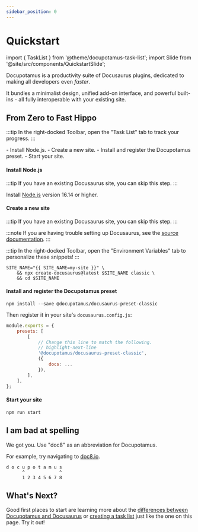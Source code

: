 ```yaml
---
sidebar_position: 0
---
```


# Quickstart

import { TaskList } from '@theme/docupotamus-task-list';
import Slide from '@site/src/components/QuickstartSlide';

Docupotamus is a productivity suite of Docusaurus plugins, dedicated to making
all developers even _faster_.

<Slide/>

It bundles a minimalist design, unified add-on interface, and powerful
built-ins - all fully interoperable with your existing site.

## From Zero to Fast Hippo

:::tip
In the right-docked Toolbar, open the "Task List" tab to track your progress.
:::

<TaskList>
- Install Node.js.
- Create a new site.
- Install and register the Docupotamus preset.
- Start your site.
</TaskList>

#### Install Node.js

:::tip
If you have an existing Docusaurus site, you can skip this step.
:::

Install [Node.js](https://nodejs.org/en/download/) version 16.14 or higher.

#### Create a new site

:::tip
If you have an existing Docusaurus site, you can skip this step.
:::

:::note
If you are having trouble setting up Docusaurus, see the
[source documentation](https://docusaurus.io/docs#fast-track).
:::

:::tip
In the right-docked Toolbar, open the "Environment Variables" tab to personalize
these snippets!
:::

```shell
SITE_NAME="{{ SITE_NAME=my-site }}" \
    && npx create-docusaurus@latest $SITE_NAME classic \
    && cd $SITE_NAME
```

#### Install and register the Docupotamus preset

```shell npm2yarn
npm install --save @docupotamus/docusaurus-preset-classic
```

Then register it in your site's `docusaurus.config.js`:

```js title="docusaurus.config.js"
module.exports = {
    presets: [
        [
            // Change this line to match the following.
            // highlight-next-line
            '@docupotamus/docusaurus-preset-classic',
            ({
                docs: ...
            }),
        ],
    ],
};
```

#### Start your site

```shell
npm run start
```

## I am bad at spelling

We got you. Use "doc8" as an abbreviation for Docupotamus.

For example, try navigating to [doc8.io](https://www.doc8.io).

```text title="Why the number 8?"
d o c u p o t a m u s
      ^             ^
      1 2 3 4 5 6 7 8
```

## What's Next?

Good first places to start are learning more about the [differences between Docupotamus and Docusaurus](./presets/preset-classic.md#docusaurus-differences)
or [creating a task list](./themes/theme-task-list#example-usage) just like the
one on this page. Try it out!
